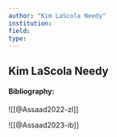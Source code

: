 ```yaml
---
author: "Kim LaScola Needy"
institution:
field:
type:
---
```


## Kim LaScola Needy
#### Bibliography:

![[@Assaad2022-zl]]

![[@Assaad2023-ib]]